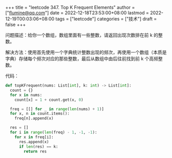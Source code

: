 +++
title = "leetcode 347. Top K Frequent Elements"
author = ["flumine@qq.com"]
date = 2022-12-18T23:53:00+08:00
lastmod = 2022-12-19T00:03:06+08:00
tags = ["leetcode"]
categories = ["技术"]
draft = false
+++

问题描述：给你一个数组，数组里面有一些整数，请返回出现次数排在前 k 的整数。

解决方法：使用首先使用一个字典统计整数出现的频次，再使用一个数组（本质是字典）存储每个频次对应的那些整数，最后从数组中由后往前找到前 k 个高频整数。

代码：

```python
def topKFrequent(nums: List[int], k: int) -> List[int]:
  count = {}
  for x in nums:
    count[x] = 1 + count.get(x, 0)

  freq = [[] for _ in range(len(nums) + 1)]
  for x, n in count.items():
    freq[n].append(x)

  res = []
  for i in range(len(freq) - 1, -1, -1):
    for x in freq[i]:
      res.append(x)
      if len(res) == k:
        return res
```
